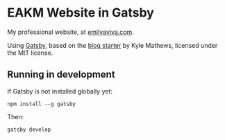 # EAKM Website in Gatsby
My professional website, at [emilyaviva.com](http://emilyaviva.com).

Using [Gatsby](https://github.com/gatsbyjs/gatsby), based on the [blog starter](https://github.com/gatsbyjs/gatsby-starter-blog) by Kyle Mathews, licensed under the MIT license.

## Running in development
If Gatsby is not installed globally yet:

```
npm install --g gatsby
```

Then:

```
gatsby develop
```
